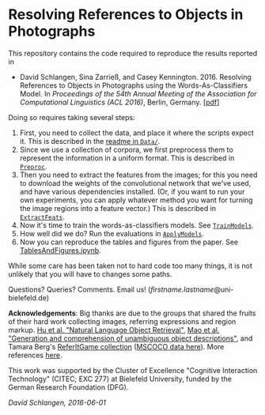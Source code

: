# Resolving References to Objects in Photographs

This repository contains the code required to reproduce the results reported in

* David Schlangen, Sina Zarrieß, and Casey Kennington. 2016. Resolving References to Objects in Photographs using the Words-As-Classifiers Model. In *Proceedings of the 54th Annual Meeting of the Association for Computational Linguistics (ACL 2016)*, Berlin, Germany. [[pdf](Papers/ACL2016/schlangen_etal_acl2016.pdf)]

Doing so requires taking several steps:

1. First, you need to collect the data, and place it where the scripts expect it. This is described in the [readme in `Data/`](Data/README.md).
2. Since we use a collection of corpora, we first preprocess them to represent the information in a uniform format. This is described in [`Preproc`](Preproc/README.md).
2. Then you need to extract the features from the images; for this you need to download the weights of the convolutional network that we've used, and have various dependencies installed. (Or, if you want to run your own experiments, you can apply whatever method you want for turning the image regions into a feature vector.) This is described in [`ExtractFeats`](ExtractFeats/README.md).
3. Now it's time to train the words-as-classifiers models. See [`TrainModels`](TrainModels/README.md).
4. How well did we do? Run the evaluations in [`ApplyModels`](ApplyModels/readme.md).
5. Now you can reproduce the tables and figures from the paper. See [TablesAndFigures.ipynb](Papers/ACL2016/TablesAndFigures.ipynb).

While some care has been taken not to hard code too many things, it is not unlikely that you will have to changes some paths.

Questions? Queries? Comments. Email us! (*firstname.lastname*@uni-bielefeld.de)


**Acknowledgements**: Big thanks are due to the groups that shared the fruits of their hard work collecting images, referring expressions and region markup. [Hu et al. "Natural Language Object Retrieval"](http://ronghanghu.com/text_obj_retrieval/), [Mao et al. "Generation and comprehension of unambiguous object descriptions"](https://github.com/mjhucla/Google_Refexp_toolbox), and Tamara Berg's [ReferItGame collection](http://tamaraberg.com/referitgame/) ([MSCOCO data here](https://github.com/lichengunc/refer)). More references [here](Data/README.md).

This work was supported by the Cluster of Excellence "Cognitive Interaction Technology" (CITEC; EXC 277) at Bielefeld University, funded by the German Research Foundation (DFG).

*David Schlangen, 2016-06-01*
